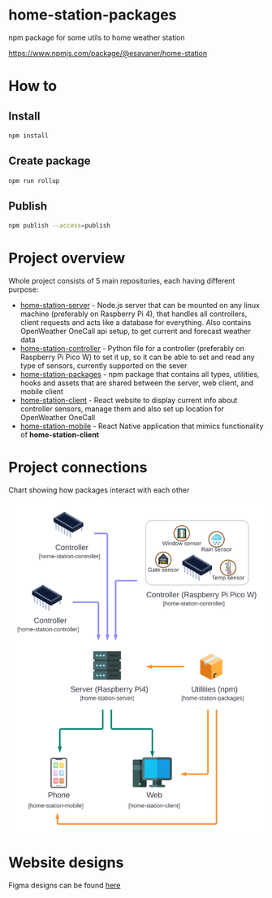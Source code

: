 # home-station-packages

npm package for some utils to home weather station

https://www.npmjs.com/package/@esavaner/home-station

# How to

## Install

```sh
npm install
```

## Create package

```sh
npm run rollup
```

## Publish

```sh
npm publish --access=publish
```

# Project overview

Whole project consists of 5 main repositories, each having different purpose:

- [home-station-server](https://github.com/esavaner/home-station-server) - Node.js server that can be mounted on any linux machine (preferably on Raspberry Pi 4), that handles all controllers, client requests and acts like a database for everything. Also contains OpenWeather OneCall api setup, to get current and forecast weather data
- [home-station-controller](https://github.com/esavaner/home-station-controller) - Python file for a controller (preferably on Raspberry Pi Pico W) to set it up, so it can be able to set and read any type of sensors, currently supported on the sever
- [home-station-packages](https://github.com/esavaner/home-station-packages) - npm package that contains all types, utilities, hooks and assets that are shared between the server, web client, and mobile client
- [home-station-client](https://github.com/esavaner/home-station-client) - React website to display current info about controller sensors, manage them and also set up location for OpenWeather OneCall
- [home-station-mobile](https://github.com/esavaner/home-station-mobile) - React Native application that mimics functionality of **home-station-client**

# Project connections

Chart showing how packages interact with each other

![project connections](/assets/connections.png)

# Website designs

Figma designs can be found [here](https://www.figma.com/file/zHWLBOdtJaTYtbc2qcsg4u/Domowa-stacja-pogodowa?node-id=0%3A1)
